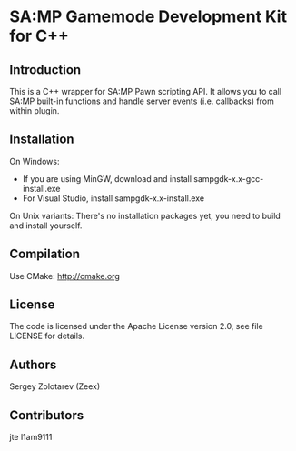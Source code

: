 SA:MP Gamemode Development Kit for C++
======================================

Introduction
------------
This is a C++ wrapper for SA:MP Pawn scripting API. It allows you to call SA:MP built-in functions
and handle server events (i.e. callbacks) from within plugin. 

Installation
------------
On Windows:
- If you are using MinGW, download and install sampgdk-x.x-gcc-install.exe
- For Visual Studio, install sampgdk-x.x-install.exe

On Unix variants:
There's no installation packages yet, you need to build and install yourself.

Compilation
-----------
Use CMake: http://cmake.org

License
-------
The code is licensed under the Apache License version 2.0, see file LICENSE for details.

Authors
-------
Sergey Zolotarev (Zeex) 

Contributors
------------
jte
l1am9111 

